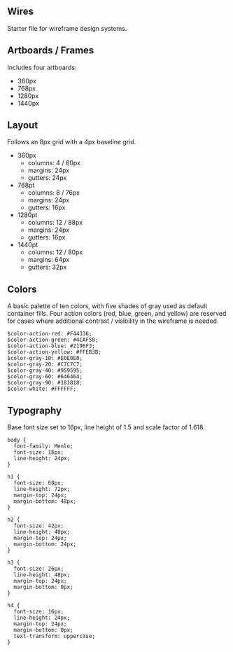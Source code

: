 ## Wires
Starter file for wireframe design systems.

## Artboards / Frames

Includes four artboards:
* 360px
* 768px
* 1280px
* 1440px

## Layout

Follows an 8px grid with a 4px baseline grid.

* 360px
  * columns: 4 / 60px
  * margins: 24px
  * gutters: 24px
* 768pt
  * columns: 8 / 76px
  * margins: 24px
  * gutters: 16px
* 1280pt
  * columns: 12 / 88px
  * margins: 24px
  * gutters: 16px
* 1440pt
  * columns: 12 / 80px
  * margins: 64px
  * gutters: 32px

## Colors

A basic palette of ten colors, with five shades of gray used as default container fills. Four action colors (red, blue, green, and yellow) are reserved for cases where additional contrast / visibility in the wireframe is needed.

```
$color-action-red: #F44336;
$color-action-green: #4CAF50;
$color-action-blue: #2196F3;
$color-action-yellow: #FFEB3B;
$color-gray-10: #E0E0E0;
$color-gray-20: #C7C7C7;
$color-gray-40: #959595;
$color-gray-60: #646464;
$color-gray-90: #181818;
$color-white: #FFFFFF;
```

## Typography

Base font size set to 16px, line height of 1.5 and scale factor of 1.618.

```
body {
  font-family: Menlo;
  font-size: 16px;
  line-height: 24px;
}

h1 {
  font-size: 68px;
  line-height: 72px;
  margin-top: 24px;
  margin-bottom: 48px;
}

h2 {
  font-size: 42px;
  line-height: 48px;
  margin-top: 24px;
  margin-bottom: 24px;
}

h3 {
  font-size: 26px;
  line-height: 48px;
  margin-top: 24px;
  margin-bottom: 0px;
}

h4 {
  font-size: 16px;
  line-height: 24px;
  margin-top: 24px;
  margin-bottom: 0px;
  text-transform: uppercase;
}
```
